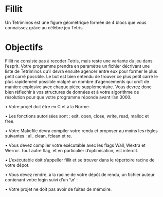 # Fillit
Un Tetriminos est une figure géométrique formée de 4 blocs que vous connaissez grâce au célèbre jeu Tetris.

# Objectifs
Fillit ne consiste pas à recoder Tetris, mais reste une variante du jeu dans l’esprit. Votre programme prendra en paramètre un fichier décrivant une liste de Tetriminos qu’il devra ensuite agencer entre eux pour former le plus petit carré possible. Le but est bien entendu de trouver ce plus petit carré le plus rapidement possible malgré un nombre d’agencements qui croît de manière explosive avec chaque pièce supplémentaire. Vous devrez donc bien réflechir à vos structures de données et à votre algorithme de résolution pour que votre programme réponde avant l’an 3000.

• Votre projet doit être en C et à la Norme.

• Les fonctions autorisées sont : exit, open, close, write, read, malloc et free.

• Votre Makefile devra compiler votre rendu et proposer au moins les règles suivantes : all, clean, fclean et re.

• Vous devez compiler votre exécutable avec les flags Wall, Wextra et Werror. Tout autre flag, et en particulier d’optimisation, est interdit.

• L’exécutable doit s’appeller fillit et se trouver dans le répertoire racine de votre dépot.

• Vous devez rendre, à la racine de votre dépôt de rendu, un fichier auteur contenant votre login suivi d’un ’\n’ :

• Votre projet ne doit pas avoir de fuites de mémoire.
